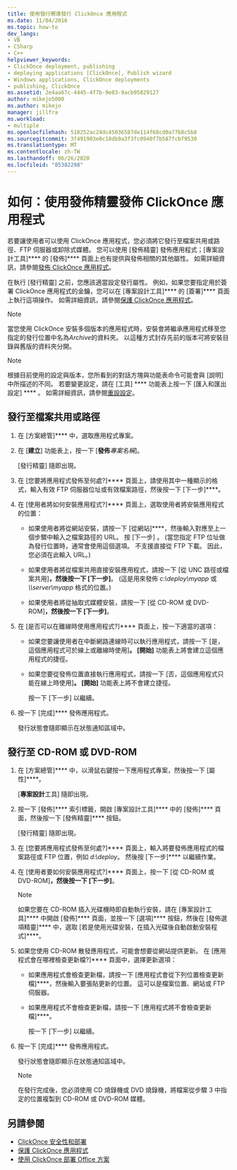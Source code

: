 ```yaml
---
title: 使用發行嚮導發行 ClickOnce 應用程式
ms.date: 11/04/2016
ms.topic: how-to
dev_langs:
- VB
- CSharp
- C++
helpviewer_keywords:
- ClickOnce deployment, publishing
- deploying applications [ClickOnce], Publish wizard
- Windows applications, ClickOnce deployments
- publishing, ClickOnce
ms.assetid: 2e4aa67c-4445-4f7b-9e03-9acb95829127
author: mikejo5000
ms.author: mikejo
manager: jillfra
ms.workload:
- multiple
ms.openlocfilehash: 518252ac24dc45036587de114f68cd0a77b8c5b8
ms.sourcegitcommit: 3f491903e0c10db9a3f3fc0940f7b587fcbf9530
ms.translationtype: MT
ms.contentlocale: zh-TW
ms.lasthandoff: 06/26/2020
ms.locfileid: "85382298"
---
```

# <a name="how-to-publish-a-clickonce-application-using-the-publish-wizard"></a>如何：使用發佈精靈發佈 ClickOnce 應用程式
若要讓使用者可以使用 ClickOnce 應用程式，您必須將它發行至檔案共用或路徑、FTP 伺服器或卸除式媒體。 您可以使用 [發佈精靈] 發佈應用程式；[專案設計工具]**** 的 [發佈]**** 頁面上也有提供與發佈相關的其他屬性。 如需詳細資訊，請參閱[發佈 ClickOnce 應用程式](../deployment/publishing-clickonce-applications.md)。

在執行 [發行精靈] 之前，您應該適當設定發行屬性。 例如，如果您要指定用於簽署 ClickOnce 應用程式的金鑰，您可以在 [專案設計工具]**** 的 [簽署]**** 頁面上執行這項操作。 如需詳細資訊，請參閱[保護 ClickOnce 應用程式](../deployment/securing-clickonce-applications.md)。

> [!NOTE]
> 當您使用 ClickOnce 安裝多個版本的應用程式時，安裝會將繼承應用程式移至您指定的發行位置中名為*Archive*的資料夾。 以這種方式封存先前的版本可將安裝目錄與舊版的資料夾分開。

> [!NOTE]
> 根據目前使用的設定與版本，您所看到的對話方塊與功能表命令可能會與 [說明] 中所描述的不同。 若要變更設定，請在 [工具] **** 功能表上按一下 [匯入和匯出設定] **** 。 如需詳細資訊，請參閱[重設設定](../ide/environment-settings.md#reset-settings)。

## <a name="to-publish-to-a-file-share-or-path"></a>發行至檔案共用或路徑

1. 在 [方案總管]**** 中，選取應用程式專案。

2. 在 [**建立**] 功能表上，按一下 [**發佈***專案名稱*]。

    [發行精靈] 隨即出現。

3. 在 [您要將應用程式發佈至何處?]**** 頁面上，請使用其中一種顯示的格式，輸入有效 FTP 伺服器位址或有效檔案路徑，然後按一下 [下一步]****。

4. 在 [使用者將如何安裝應用程式?]**** 頁面上，選取使用者將安裝應用程式的位置：

   - 如果使用者將從網站安裝，請按一下 [從網站]****，然後輸入對應至上一個步驟中輸入之檔案路徑的 URL。 按 [下一步] 。 (當您指定 FTP 位址做為發行位置時，通常會使用這個選項。 不支援直接從 FTP 下載。 因此，您必須在此輸入 URL。)

   - 如果使用者將從檔案共用直接安裝應用程式，請按一下 [從 UNC 路徑或檔案共用]****，然後按一下 [下一步]****。 (這是用來發佈 *c:\deploy\myapp* 或 *\\\\server\myapp* 格式的位置。)

   - 如果使用者將從抽取式媒體安裝，請按一下 [從 CD-ROM 或 DVD-ROM]****，然後按一下 [下一步]****。

5. 在 [是否可以在離線時使用應用程式?]**** 頁面上，按一下適當的選項：

   - 如果您要讓使用者在中斷網路連線時可以執行應用程式，請按一下 [是，這個應用程式可於線上或離線時使用]****。 [開始]**** 功能表上將會建立這個應用程式的捷徑。

   - 如果您要從發佈位置直接執行應用程式，請按一下 [否，這個應用程式只能在線上時使用]****。 [開始]**** 功能表上將不會建立捷徑。

     按一下 [下一步] 以繼續。

6. 按一下 [完成]**** 發佈應用程式。

    發行狀態會隨即顯示在狀態通知區域中。

## <a name="to-publish-to-a-cd-rom-or-dvd-rom"></a>發行至 CD-ROM 或 DVD-ROM

1. 在 [方案總管]**** 中，以滑鼠右鍵按一下應用程式專案，然後按一下 [屬性]****。

    [**專案設計**工具] 隨即出現。

2. 按一下 [發佈]**** 索引標籤，開啟 [專案設計工具]**** 中的 [發佈]**** 頁面，然後按一下 [發佈精靈]**** 按鈕。

    [發行精靈] 隨即出現。

3. 在 [您要將應用程式發佈至何處?]**** 頁面上，輸入將要發佈應用程式的檔案路徑或 FTP 位置，例如 *d:\deploy*。 然後按 [下一步]**** 以繼續作業。

4. 在 [使用者要如何安裝應用程式?]**** 頁面上，按一下 [從 CD-ROM 或 DVD-ROM]****，然後按一下 [下一步]****。

   > [!NOTE]
   > 如果您要在 CD-ROM 插入光碟機時即自動執行安裝，請在 [專案設計工具]**** 中開啟 [發佈]**** 頁面，並按一下 [選項]**** 按鈕，然後在 [發佈選項精靈]**** 中，選取 [若是使用光碟安裝，在插入光碟後自動啟動安裝程式]****。

5. 如果您使用 CD-ROM 散發應用程式，可能會想要從網站提供更新。 在 [應用程式會在哪裡檢查更新檔?]**** 頁面中，選擇更新選項：

   - 如果應用程式會檢查更新檔，請按一下 [應用程式會從下列位置檢查更新檔]****，然後輸入要張貼更新的位置。 這可以是檔案位置、網站或 FTP 伺服器。

   - 如果應用程式不會檢查更新檔，請按一下 [應用程式將不會檢查更新檔]****。

     按一下 [下一步] 以繼續。

6. 按一下 [完成]**** 發佈應用程式。

    發行狀態會隨即顯示在狀態通知區域中。

   > [!NOTE]
   > 在發行完成後，您必須使用 CD 燒錄機或 DVD 燒錄機，將檔案從步驟 3 中指定的位置複製到 CD-ROM 或 DVD-ROM 媒體。

## <a name="see-also"></a>另請參閱

- [ClickOnce 安全性和部署](../deployment/clickonce-security-and-deployment.md)
- [保護 ClickOnce 應用程式](../deployment/securing-clickonce-applications.md)
- [使用 ClickOnce 部署 Office 方案](../vsto/deploying-an-office-solution-by-using-clickonce.md)